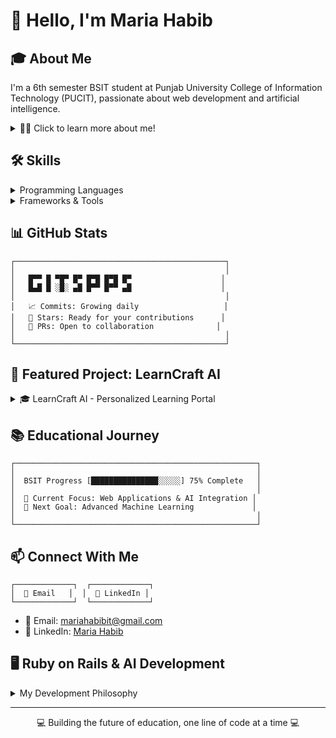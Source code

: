 # 👋 Hello, I'm Maria Habib

## 🎓 About Me
I'm a 6th semester BSIT student at Punjab University College of Information Technology (PUCIT), passionate about web development and artificial intelligence.

<details>
<summary>👨‍💻 Click to learn more about me!</summary>
<br>
I'm currently focused on expanding my knowledge in web development and AI integration. When I'm not coding, you can find me exploring new technologies, participating in hackathons, and solving programming challenges.

```javascript
const aboutMe = {
  education: "BSIT at PUCIT",
  semester: 6,
  interests: ["Web Development", "Artificial Intelligence", "Full Stack Development"],
  currentlyLearning: ["Ruby on Rails", "AI Integration", "Advanced JavaScript"],
  goal: "To build intelligent web applications that solve real-world problems"
};
```
</details>

## 🛠️ Skills

<details>
<summary>Programming Languages</summary>
<br>
  
- 💻 Ruby
- 💻 JavaScript
- 💻 HTML/CSS
- 💻 Python (for AI components)
- 💻 SQL
  
</details>

<details>
<summary>Frameworks & Tools</summary>
<br>
  
- ⚙️ Ruby on Rails
- ⚙️ AI Libraries
- ⚙️ ReactJS
- ⚙️ Git & GitHub
- ⚙️ VS Code
  
</details>

## 📊 GitHub Stats

```
┌───────────────────────────────────────────────┐
│                                               │
│   █▀▀ █ ▀█▀ █▀ █▀█ █▀█ █▀                    │
│   █▄█ █ ░█░ ▄█ █▀▀ █▀▀ ▄█                    │
│                                               │
│   📈 Commits: Growing daily                   │
│   🌟 Stars: Ready for your contributions      │
│   🔄 PRs: Open to collaboration              │
│                                               │
└───────────────────────────────────────────────┘
```

## 🚀 Featured Project: LearnCraft AI

<details>
<summary>🎓 LearnCraft AI - Personalized Learning Portal</summary>
<br>

### LearnCraft AI
LearnCraft AI is a personalized learning portal designed to enhance the study experience by leveraging artificial intelligence. It generates custom study plans, quizzes, and summaries based on the user's input, helping students improve their learning efficiency.

```
┌───────────────────────────────────────────────┐
│  PROJECT HIGHLIGHTS                           │
│  ✅ AI-generated personalized study plans     │
│  ✅ Custom quizzes and summaries              │
│  ✅ Progress tracking and performance analytics│
│  ✅ User-friendly dashboard for navigation    │
└───────────────────────────────────────────────┘
```

#### Tech Stack:
```
┌─────────────────┐  ┌─────────────────┐  ┌─────────────────┐
│  Ruby on Rails  │  │  React.js       │  │  Machine Learning│
└─────────────────┘  └─────────────────┘  └─────────────────┘
```

#### Key Features:
- 🔹 Personalized learning experience tailored to individual needs
- 🔹 AI-driven content generation for study materials
- 🔹 Comprehensive progress tracking system
- 🔹 Adaptive learning pathways based on performance
- 🔹 Interactive dashboard with performance insights

[View Project](https://github.com/mariahabib/learncraft-ai)
</details>

## 📚 Educational Journey

```
┌──────────────────────────────────────────────────────┐
│                                                      │
│  BSIT Progress [███████████████░░░░░] 75% Complete   │
│                                                      │
│  🎯 Current Focus: Web Applications & AI Integration │
│  🌱 Next Goal: Advanced Machine Learning             │
│                                                      │
└──────────────────────────────────────────────────────┘
```

## 📫 Connect With Me

```
┌─────────────┐  ┌─────────────┐  
│  📧 Email   │  │  💼 LinkedIn │  
└─────────────┘  └─────────────┘  
```
- 📧 Email: mariahabibit@gmail.com
- 💼 LinkedIn: [Maria Habib](https://www.linkedin.com/in/MariaHabib)

## 🖥️ Ruby on Rails & AI Development

<details>
<summary>My Development Philosophy</summary>
<br>

```
┌───────────────────────────────────────────────────┐
│                                                   │
│  "I believe in creating applications that not     │
│  only function flawlessly but also learn and      │
│  adapt to provide increasingly valuable           │
│  experiences to users over time."                 │
│                                                   │
└───────────────────────────────────────────────────┘
```

#### Core Development Principles:
- 🔸 Clean, maintainable code
- 🔸 User-centered design
- 🔸 Intelligent data utilization
- 🔸 Continuous learning and improvement
- 🔸 Ethical AI implementation

</details>

---

<div align="center">
💻 Building the future of education, one line of code at a time 💻
</div>
